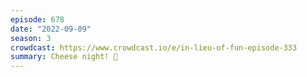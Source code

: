 ```yaml
---
episode: 678
date: "2022-09-09"
season: 3
crowdcast: https://www.crowdcast.io/e/in-lieu-of-fun-episode-333
summary: Cheese night! 🧀
---
```

